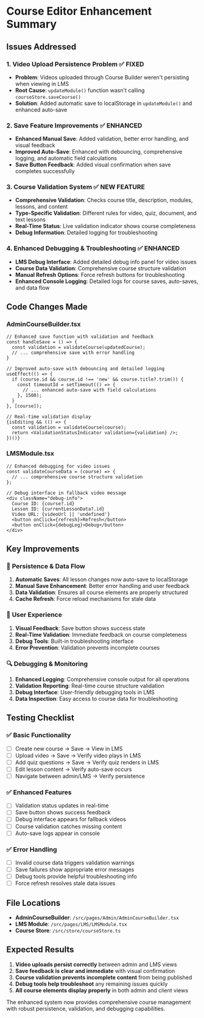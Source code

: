 # Course Editor Enhancement Summary

## Issues Addressed

### 1. **Video Upload Persistence Problem** ✅ FIXED
- **Problem**: Videos uploaded through Course Builder weren't persisting when viewing in LMS
- **Root Cause**: `updateModule()` function wasn't calling `courseStore.saveCourse()`
- **Solution**: Added automatic save to localStorage in `updateModule()` and enhanced auto-save

### 2. **Save Feature Improvements** ✅ ENHANCED
- **Enhanced Manual Save**: Added validation, better error handling, and visual feedback
- **Improved Auto-Save**: Enhanced with debouncing, comprehensive logging, and automatic field calculations
- **Save Button Feedback**: Added visual confirmation when save completes successfully

### 3. **Course Validation System** ✅ NEW FEATURE
- **Comprehensive Validation**: Checks course title, description, modules, lessons, and content
- **Type-Specific Validation**: Different rules for video, quiz, document, and text lessons
- **Real-Time Status**: Live validation indicator shows course completeness
- **Debug Information**: Detailed logging for troubleshooting

### 4. **Enhanced Debugging & Troubleshooting** ✅ ENHANCED
- **LMS Debug Interface**: Added detailed debug info panel for video issues
- **Course Data Validation**: Comprehensive course structure validation
- **Manual Refresh Options**: Force refresh buttons for troubleshooting
- **Enhanced Console Logging**: Detailed logs for course saves, auto-saves, and data flow

## Code Changes Made

### AdminCourseBuilder.tsx
```tsx
// Enhanced save function with validation and feedback
const handleSave = () => {
  const validation = validateCourse(updatedCourse);
  // ... comprehensive save with error handling
}

// Improved auto-save with debouncing and detailed logging
useEffect(() => {
  if (course.id && course.id !== 'new' && course.title?.trim()) {
    const timeoutId = setTimeout(() => {
      // ... enhanced auto-save with field calculations
    }, 1500);
  }
}, [course]);

// Real-time validation display
{isEditing && (() => {
  const validation = validateCourse(course);
  return <ValidationStatusIndicator validation={validation} />;
})()}
```

### LMSModule.tsx
```tsx
// Enhanced debugging for video issues
const validateCourseData = (course) => {
  // ... comprehensive course structure validation
};

// Debug interface in fallback video message
<div className="debug-info">
  Course ID: {course?.id}
  Lesson ID: {currentLessonData?.id}
  Video URL: {videoUrl || 'undefined'}
  <button onClick={refresh}>Refresh</button>
  <button onClick={debugLog}>Debug</button>
</div>
```

## Key Improvements

### 🔧 **Persistence & Data Flow**
1. **Automatic Saves**: All lesson changes now auto-save to localStorage
2. **Manual Save Enhancement**: Better error handling and user feedback
3. **Data Validation**: Ensures all course elements are properly structured
4. **Cache Refresh**: Force reload mechanisms for stale data

### 🎯 **User Experience**
1. **Visual Feedback**: Save button shows success state
2. **Real-Time Validation**: Immediate feedback on course completeness
3. **Debug Tools**: Built-in troubleshooting interface
4. **Error Prevention**: Validation prevents incomplete courses

### 🔍 **Debugging & Monitoring**
1. **Enhanced Logging**: Comprehensive console output for all operations
2. **Validation Reporting**: Real-time course structure validation
3. **Debug Interface**: User-friendly debugging tools in LMS
4. **Data Inspection**: Easy access to course data for troubleshooting

## Testing Checklist

### ✅ **Basic Functionality**
- [ ] Create new course → Save → View in LMS
- [ ] Upload video → Save → Verify video plays in LMS
- [ ] Add quiz questions → Save → Verify quiz renders in LMS
- [ ] Edit lesson content → Verify auto-save occurs
- [ ] Navigate between admin/LMS → Verify persistence

### ✅ **Enhanced Features**
- [ ] Validation status updates in real-time
- [ ] Save button shows success feedback
- [ ] Debug interface appears for fallback videos
- [ ] Course validation catches missing content
- [ ] Auto-save logs appear in console

### ✅ **Error Handling**
- [ ] Invalid course data triggers validation warnings
- [ ] Save failures show appropriate error messages
- [ ] Debug tools provide helpful troubleshooting info
- [ ] Force refresh resolves stale data issues

## File Locations
- **AdminCourseBuilder**: `/src/pages/Admin/AdminCourseBuilder.tsx`
- **LMS Module**: `/src/pages/LMS/LMSModule.tsx`  
- **Course Store**: `/src/store/courseStore.ts`

## Expected Results
1. **Video uploads persist correctly** between admin and LMS views
2. **Save feedback is clear and immediate** with visual confirmation
3. **Course validation prevents incomplete content** from being published
4. **Debug tools help troubleshoot** any remaining issues quickly
5. **All course elements display properly** in both admin and client views

The enhanced system now provides comprehensive course management with robust persistence, validation, and debugging capabilities.